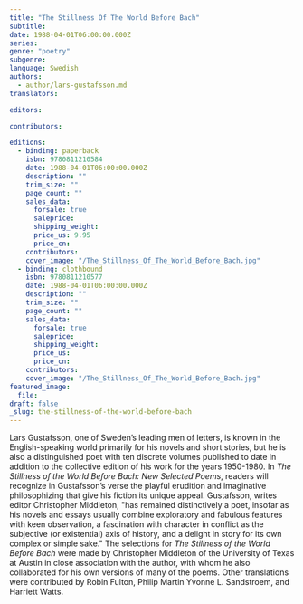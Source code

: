 ```yaml
---
title: "The Stillness Of The World Before Bach"
subtitle:
date: 1988-04-01T06:00:00.000Z
series:
genre: "poetry"
subgenre:
language: Swedish
authors:
  - author/lars-gustafsson.md
translators:

editors:

contributors:

editions:
  - binding: paperback
    isbn: 9780811210584
    date: 1988-04-01T06:00:00.000Z
    description: ""
    trim_size: ""
    page_count: ""
    sales_data:
      forsale: true
      saleprice:
      shipping_weight:
      price_us: 9.95
      price_cn:
    contributors:
    cover_image: "/The_Stillness_Of_The_World_Before_Bach.jpg"
  - binding: clothbound
    isbn: 9780811210577
    date: 1988-04-01T06:00:00.000Z
    description: ""
    trim_size: ""
    page_count: ""
    sales_data:
      forsale: true
      saleprice:
      shipping_weight:
      price_us:
      price_cn:
    contributors:
    cover_image: "/The_Stillness_Of_The_World_Before_Bach.jpg"
featured_image:
  file:
draft: false
_slug: the-stillness-of-the-world-before-bach
---
```


Lars Gustafsson, one of Sweden’s leading men of letters, is known in the English-speaking world primarily for his novels and short stories, but he is also a distinguished poet with ten discrete volumes published to date in addition to the collective edition of his work for the years 1950-1980. In _The Stillness of the World Before Bach: New Selected Poems_, readers will recognize in Gustafsson’s verse the playful erudition and imaginative philosophizing that give his fiction its unique appeal. Gustafsson, writes editor Christopher Middleton, "has remained distinctively a poet, insofar as his novels and essays usually combine exploratory and fabulous features with keen observation, a fascination with character in conflict as the subjective (or existential) axis of history, and a delight in story for its own complex or simple sake." The selections for _The Stillness of the World Before Bach_ were made by Christopher Middleton of the University of Texas at Austin in close association with the author, with whom he also collaborated for his own versions of many of the poems. Other translations were contributed by Robin Fulton, Philip Martin Yvonne L. Sandstroem, and Harriett Watts.

